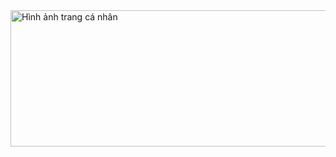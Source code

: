 <img width="549" height="218" alt="Hình ảnh trang cá nhân" src="https://github.com/user-attachments/assets/1c32f6d5-e19e-40c1-b266-28f1443a082e" />
